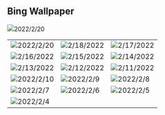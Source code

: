 ## Bing Wallpaper

![](https://cn.bing.com/th?id=OHR.WhalesDolphins_ZH-CN0636695997_1920x1080.jpg&rf=LaDigue_1920x1080.jpg)2022/2/20

| | | |
| - | - | - |
|![](https://cn.bing.com/th?id=OHR.WhalesDolphins_ZH-CN0636695997_1920x1080.jpg&rf=LaDigue_1920x1080.jpg)2022/2/20|![](https://cn.bing.com/th?id=OHR.GreatTits_ZH-CN0546267922_1920x1080.jpg&rf=LaDigue_1920x1080.jpg)2/18/2022|![](https://cn.bing.com/th?id=OHR.RichmondDeer_ZH-CN0408206629_1920x1080.jpg&rf=LaDigue_1920x1080.jpg)2/17/2022|
|![](https://cn.bing.com/th?id=OHR.CranborneChase_ZH-CN0337426199_1920x1080.jpg&rf=LaDigue_1920x1080.jpg)2/16/2022|![](https://cn.bing.com/th?id=OHR.Latern2022_ZH-CN0112710917_1920x1080.jpg&rf=LaDigue_1920x1080.jpg)2/15/2022|![](https://cn.bing.com/th?id=OHR.MaldivesHeart_ZH-CN0032539727_1920x1080.jpg&rf=LaDigue_1920x1080.jpg)2/14/2022|
|![](https://cn.bing.com/th?id=OHR.FaceOff_ZH-CN9969100257_1920x1080.jpg&rf=LaDigue_1920x1080.jpg)2/13/2022|![](https://cn.bing.com/th?id=OHR.DarwinsArch_ZH-CN9740478501_1920x1080.jpg&rf=LaDigue_1920x1080.jpg)2/12/2022|![](https://cn.bing.com/th?id=OHR.TeaGardensMunnar_ZH-CN9587720369_1920x1080.jpg&rf=LaDigue_1920x1080.jpg)2/11/2022|
|![](https://cn.bing.com/th?id=OHR.SnowyBern_ZH-CN5472524801_1920x1080.jpg&rf=LaDigue_1920x1080.jpg)2022/2/10|![](https://cn.bing.com/th?id=OHR.SevenSistersCliffs_ZH-CN5362127173_1920x1080.jpg&rf=LaDigue_1920x1080.jpg)2022/2/9|![](https://cn.bing.com/th?id=OHR.SpeloncatoSnow_ZH-CN8115437163_1920x1080.jpg&rf=LaDigue_1920x1080.jpg)2022/2/8|
|![](https://cn.bing.com/th?id=OHR.WinterludeIce_ZH-CN7868524911_1920x1080.jpg&rf=LaDigue_1920x1080.jpg)2022/2/7|![](https://cn.bing.com/th?id=OHR.Oymyakon_ZH-CN7758768574_1920x1080.jpg&rf=LaDigue_1920x1080.jpg)2022/2/6|![](https://cn.bing.com/th?id=OHR.MexicoMonarchs_ZH-CN7526758236_1920x1080.jpg&rf=LaDigue_1920x1080.jpg)2022/2/5|
|![](https://cn.bing.com/th?id=OHR.WinterOlymics_ZH-CN7384614076_1920x1080.jpg&rf=LaDigue_1920x1080.jpg)2022/2/4|
